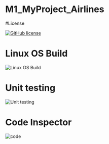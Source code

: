 # M1_MyProject_Airlines

#License 

[![GitHub license](https://img.shields.io/github/license/khalilshaik/M1_MyProject_Airlines)](https://github.com/khalilshaik/M1_MyProject_Airlines/blob/main/LICENSE)

# Linux OS Build 

![Linux OS Build](https://img.shields.io/badge/Linux%20OS%20-Passing-green)

# Unit testing

![Unit testing](https://img.shields.io/badge/Unit%20testing-Passing-brightgreen)

# Code Inspector 

![code](https://img.shields.io/badge/Code%20Inspector-A-brightgreen)
